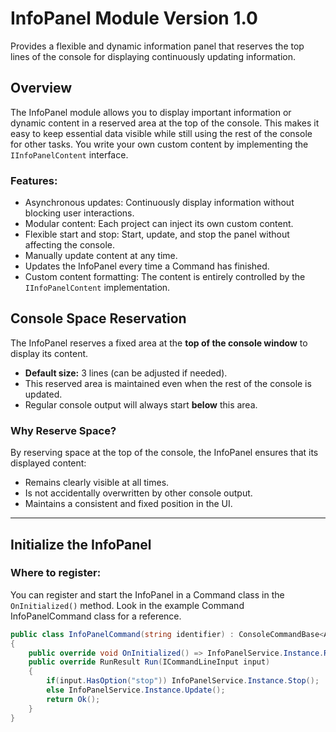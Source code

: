 # InfoPanel Module Version 1.0
Provides a flexible and dynamic information panel that reserves the top lines of the console for displaying continuously updating information.

## Overview
The InfoPanel module allows you to display important information or dynamic content in a reserved area at the top of the console. This makes it easy to keep essential data visible while still using the rest of the console for other tasks.
You write your own custom content by implementing the `IInfoPanelContent` interface.

### Features:
- Asynchronous updates: Continuously display information without blocking user interactions.
- Modular content: Each project can inject its own custom content.
- Flexible start and stop: Start, update, and stop the panel without affecting the console.
- Manually update content at any time.
- Updates the InfoPanel every time a Command has finished.
- Custom content formatting: The content is entirely controlled by the `IInfoPanelContent` implementation.

## Console Space Reservation
The InfoPanel reserves a fixed area at the **top of the console window** to display its content.
- **Default size:** 3 lines (can be adjusted if needed).
- This reserved area is maintained even when the rest of the console is updated.
- Regular console output will always start **below** this area.

### Why Reserve Space?
By reserving space at the top of the console, the InfoPanel ensures that its displayed content:
- Remains clearly visible at all times.
- Is not accidentally overwritten by other console output.
- Maintains a consistent and fixed position in the UI.

---

## Initialize the InfoPanel

### Where to register:
You can register and start the InfoPanel in a Command class in the `OnInitialized()` method.
Look in the example Command InfoPanelCommand class for a reference.

```csharp
public class InfoPanelCommand(string identifier) : ConsoleCommandBase<ApplicationConfiguration>(identifier)
{
    public override void OnInitialized() => InfoPanelService.Instance.RegisterContent(new SpectreInfoPanel(new DefaultInfoPanelContent(), Color.Magenta1, Color.BlueViolet));
    public override RunResult Run(ICommandLineInput input)
    {
        if(input.HasOption("stop")) InfoPanelService.Instance.Stop();
        else InfoPanelService.Instance.Update(); 
        return Ok();
    }
}
```